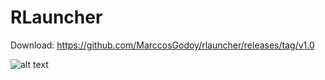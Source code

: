 # RLauncher

Download: https://github.com/MarccosGodoy/rlauncher/releases/tag/v1.0


![alt text](https://github.com/MarccosGodoy/rlauncher/public/main/icon.png?raw=true)
